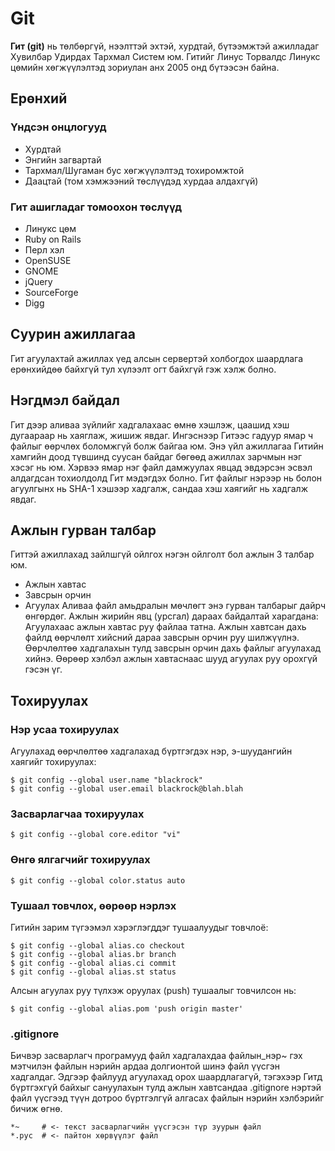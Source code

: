 Git
===

**Гит (git)** нь төлбөргүй, нээлттэй эхтэй, хурдтай, бүтээмжтэй ажилладаг Хувилбар
Удирдах Тархмал Систем юм. Гитийг Линус Торвалдс Линукс цөмийн хөгжүүлэлтэд
зориулан анх 2005 онд бүтээсэн байна.


Ерөнхий
-------

### Үндсэн онцлогууд
- Хурдтай
- Энгийн загвартай
- Тархмал/Шугаман бус хөгжүүлэлтэд тохиромжтой
- Даацтай (том хэмжээний төслүүдэд хурдаа алдахгүй)

### Гит ашигладаг томоохон төслүүд
- Линукс цөм
- Ruby on Rails
- Перл хэл
- OpenSUSE
- GNOME
- jQuery
- SourceForge
- Digg


Суурин ажиллагаа
----------------

Гит агуулахтай ажиллах үед алсын сервертэй холбогдох шаардлага ерөнхийдөө
байхгүй тул хүлээлт огт байхгүй гэж хэлж болно.


Нэгдмэл байдал
--------------

Гит дээр аливаа зүйлийг хадгалахаас өмнө хэшлэж, цаашид хэш дугаараар нь
хаяглаж, жишиж явдаг. Ингэснээр Гитээс гадуур ямар ч файлыг өөрчлөх боломжгүй
болж байгаа юм. Энэ үйл ажиллагаа Гитийн хамгийн доод түвшинд суусан байдаг
бөгөөд ажиллах зарчмын нэг хэсэг нь юм. Хэрвээ ямар нэг файл дамжуулах явцад
эвдэрсэн эсвэл алдагдсан тохиолдолд Гит мэдэгдэх болно. Гит файлыг нэрээр нь
болон агуулгынх нь SHA-1 хэшээр хадгалж, сандаа хэш хаягийг нь хадгалж явдаг.


Ажлын гурван талбар
-------------------

Гиттэй ажиллахад зайлшгүй ойлгох нэгэн ойлголт бол ажлын 3 талбар юм.
- Ажлын хавтас
- Завсрын орчин
- Агуулах
Аливаа файл амьдралын мөчлөгт энэ гурван талбарыг дайрч өнгөрдөг. Ажлын жирийн
явц (урсгал) дараах байдалтай харагдана: Агуулахаас ажлын хавтас руу файлаа
татна. Ажлын хавтсан дахь файлд өөрчлөлт хийсний дараа завсрын орчин руу
шилжүүлнэ. Өөрчлөлтөө хадгалахын тулд завсрын орчин дахь файлыг агуулахад хийнэ.
Өөрөөр хэлбэл ажлын хавтаснаас шууд агуулах руу орохгүй гэсэн үг.


Тохируулах
----------

### Нэр усаа тохируулах
Агуулахад өөрчлөлтөө хадгалахад бүртгэгдэх нэр, э-шуудангийн хаягийг тохируулах:

```
$ git config --global user.name "blackrock"
$ git config --global user.email blackrock@blah.blah
```

### Засварлагчаа тохируулах
```
$ git config --global core.editor "vi"
```

### Өнгө ялгагчийг тохируулах
```
$ git config --global color.status auto
```

### Тушаал товчлох, өөрөөр нэрлэх
Гитийн зарим түгээмэл хэрэглэгддэг тушаалуудыг товчлоё:
```
$ git config --global alias.co checkout
$ git config --global alias.br branch
$ git config --global alias.ci commit
$ git config --global alias.st status
```
Алсын агуулах руу түлхэж оруулах (push) тушаалыг товчилсон нь:
```
$ git config --global alias.pom 'push origin master'
```

### .gitignore

Бичвэр засварлагч програмууд файл хадгалахдаа файлын_нэр~ гэх мэтчилэн файлын
нэрийн ардаа долгионтой шинэ файл үүсгэн хадгалдаг. Эдгээр файлууд агуулахад
орох шаардлагагүй, тэгэхээр Гитд бүртгэхгүй байхыг сануулахын тулд ажлын
хавтсандаа .gitignore нэртэй файл үүсгээд түүн дотроо бүртгэлгүй алгасах файлын
нэрийн хэлбэрийг бичиж өгнө.

```
*~     # <- текст засварлагчийн үүсгэсэн түр зуурын файл
*.pyc  # <- пайтон хөрвүүлэг файл
```
